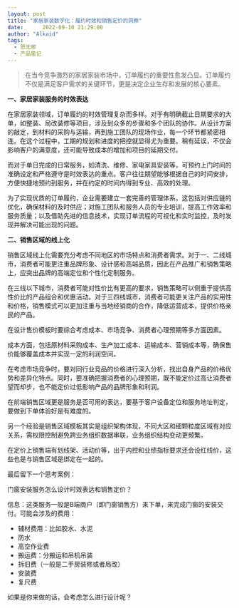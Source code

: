 ```yaml
---
layout: post
title: "家居家装数字化：履约时效和销售定价的洞察"
date:      2022-09-10 21:29:00
author: "Alkaid"
tags:
  - 思无邪
  - 产品笔记
---
```


> 在当今竞争激烈的家居家装市场中，订单履约的重要性愈发凸显。订单履约不仅是满足客户需求的关键环节，更是决定企业生存和发展的核心要素。

**一、家居家装服务的时效表达**

在家居家装领域，订单履约的时效管理复杂而多样。对于有明确截止日期要求的大单，如整装、局改装修等项目，涉及到众多的步骤和多个团队的协作。从设计方案的敲定，到材料的采购与运输，再到施工团队的现场作业，每一个环节都紧密相连。在这个过程中，工期的规划和进度的把控就显得尤为重要。稍有延误，不仅会影响客户的满意度，还可能导致成本的增加和项目的延期交付。

而对于单日完成的日常服务，如清洗、维修、家电家具安装等，可预约上门时间的准确设定和严格遵守是时效表达的重点。客户往往期望能够根据自己的时间安排，方便快捷地预约到服务，并在约定的时间内得到专业、高效的处理。

为了实现优质的订单履约，企业需要建立一套完善的管理体系。这包括对供应链的优化，确保材料的及时供应；对施工团队和服务人员的专业培训，提高工作效率和服务质量；以及借助先进的信息技术，实现订单流程的可视化和实时监控，及时发现并解决可能出现的问题。

**二、销售区域的线上化**

销售区域线上化需要充分考虑不同地区的市场特点和消费者需求。对于一、二线城市，消费者可能更注重品牌形象、设计感和高端品质，因此在产品推广和销售策略上，应突出品牌的高端定位和个性化定制服务。

在三线以下城市，消费者可能对性价比有更高的要求，销售策略可以侧重于提供高性价比的产品组合和优惠活动。对于三四线城市，消费者可能更关注产品的实用性和价格，销售模式可以更加注重与当地经销商的合作，降低运营成本，提供价格亲民的产品。

在设计售价模板时要综合考虑成本、市场竞争、消费者心理预期等多方面因素。

成本方面，包括原材料采购成本、生产加工成本、运输成本、营销成本等，确保售价能够覆盖成本并实现一定的利润空间。

在考虑市场竞争时，要对同行业竞品的价格进行深入分析，找出自身产品的价格优势和差异化特点。同时，要准确把握消费者的心理预期，既不能定价过高让消费者望而却步，也不能定价过低影响产品的品牌形象和利润。

在前端销售区域更是服务是否可用的表达，要基于客户设备定位和服务地址判定，要做到下单体验好是有难度的。

另一个经验是销售区域模板其实是组织架构体现，不同大区和细颗粒度区域有对应关系，需权限控制避免跨业务组织数据串联，业务组织结构变动更频繁。

在定价上销售端有划线架、活动价等，出于内控和业绩指标要求还会设红线价，这些也是与销售区域是绑定在一起的。

最后留下一个思考案例：

门窗安装服务怎么设计时效表达和销售定价？

信息：这类服务一般是B端商户（即门窗销售方）来下单，来完成门窗的安装交付。可能会涉及的费用：

- 辅材费用：比如胶水、水泥
- 防水
- 高空作业费
- 搬运费：分搬运和吊机吊装
- 拆旧费（一般是二手房装修或者局改）
- 安装费
- 复尺费

如果是你来做的话，会考虑怎么进行设计呢？

